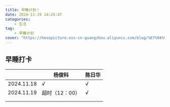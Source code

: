 ```yaml
---
title: 早睡计划！
date: 2024-11-19 14:24:47
categories: 
    - 生活
tag:
    - 早睡计划
cover: "https://hexopicture.oss-cn-guangzhou.aliyuncs.com/blog/%E7%94%9F%E6%B4%BB%E8%AE%B0%E5%BD%95/%E6%97%A9%E7%9D%A1%E8%AE%A1%E5%88%92/cover.jpg"
---
```


## 早睡打卡

|            | 杨俊科         | 陈日华 |
| ---------- | -------------- | ------ |
| 2024.11.18 | √              | √      |
| 2024.11.19 | 超时（12：00） | √      |
|            |                |        |
|            |                |        |

